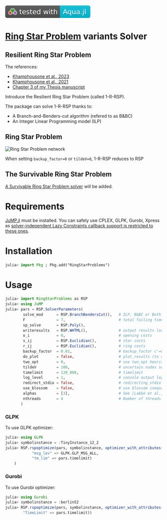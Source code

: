 [![Aqua QA](https://raw.githubusercontent.com/JuliaTesting/Aqua.jl/master/badge.svg)](https://github.com/JuliaTesting/Aqua.jl)

# [Ring Star Problem](https://en.wikipedia.org/wiki/Ring_star_problem) variants Solver

## Resilient Ring Star Problem
The references:
 - [Khamphousone et al., 2023](https://hal.science/hal-04286851) 
 - [Khamphousone et al., 2021](https://hal.science/hal-03211922/)
 - [Chapter 3 of my Thesis manuscript](https://theses.hal.science/tel-04319443)

Introduce the Resilient Ring Star Problem (called 1-R-RSP).

The package can solve 1-R-RSP thanks to:
 - A Branch-and-Benders-cut algorithm (refered to as B&BC)
 - An Integer Linear Programming model (ILP)

## Ring Star Problem

![Ring Star Problem network](https://upload.wikimedia.org/wikipedia/commons/thumb/9/9f/Ring_Star_Problem_solution.svg/360px-Ring_Star_Problem_solution.svg.png?20240712195658)

When setting `backup_factor=0` or `tildeV=0`, 1-R-RSP reduces to RSP

## The Survivable Ring Star Problem

[A Survivable Ring Star Problem solver](https://doi.org/10.1002/net.22193) will be added.

# Requirements

[JuMP.jl](https://github.com/jump-dev/JuMP.jl) must be installed. You can safely use CPLEX, GLPK, Gurobi, Xpress as [solver-independent Lazy Constraints callback support is restricted to these ones](https://jump.dev/JuMP.jl/stable/manual/callbacks/#Available-solvers).

# Installation
```julia
julia> import Pkg ; Pkg.add("RingStarProblems")
```

# Usage
```julia
julia> import RingStarProblems as RSP
julia> using JuMP
julia> pars = RSP.SolverParameters(
        solve_mod      = RSP.BranchBendersCut(),   # ILP, B&BC or Both
        F              = 7,                        # total failing time F, see [PhD manuscript](https://theses.hal.science/tel-04319443)
        sp_solve       = RSP.Poly(),
        writeresults   = RSP.WHTML(),              # output results locally, html or no output ""
        o_i            = 0,                        # opening costs
        s_ij           = RSP.Euclidian(),          # star costs
        r_ij           = RSP.Euclidian(),          # ring costs
        backup_factor  = 0.01,                     # backup_factor c'=0.01c and d'=0.01c
        do_plot        = false,                    # plot_results (to debug)
        two_opt        = 0,                        # use two_opt heuristic (not functional yet)
        tildeV         = 100,                      # uncertain nodes set
        timelimit      = 120_000,                  # timelimit 
        log_level      = 1,                        # console output log_level
        redirect_stdio = false,                    # redirecting_stdio to output file
        use_blossom    = false,                    # use blossom inequalities (not functional yet)
        alphas         = [3],                      # See [Labbé et al., 2004](ttps://doi.org/10.1002/net.10114)
        nthreads       = 4                         # Number of threads used in GUROBI, set 0 for maximum number of available threads
       )
```
### GLPK
To use GLPK optimizer:
```julia
julia> using GLPK
julia> symbolinstance = :TinyInstance_12_2
julia> RSP.rspoptimize(pars, symbolinstance, optimizer_with_attributes(GLPK.Optimizer,
			"msg_lev" => GLPK.GLP_MSG_ALL,
			"tm_lim" => pars.timelimit)
	)
```

### Gurobi
To use Gurobi optimizer:
```julia
julia> using Gurobi
julia> symbolinstance = :berlin52
julia> RSP.rspoptimize(pars, symbolinstance, optimizer_with_attributes(Gurobi.Optimizer,
		"TimeLimit" => pars.timelimit))
```
